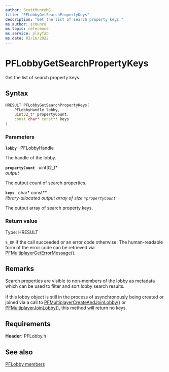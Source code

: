 ```yaml
---
author: ScottMunroMS
title: "PFLobbyGetSearchPropertyKeys"
description: "Get the list of search property keys."
ms.author: scmunro
ms.topic: reference
ms.service: playfab
ms.date: 03/16/2022
---
```


# PFLobbyGetSearchPropertyKeys  

Get the list of search property keys.  

## Syntax  
  
```cpp
HRESULT PFLobbyGetSearchPropertyKeys(  
    PFLobbyHandle lobby,  
    uint32_t* propertyCount,  
    const char* const** keys  
)  
```  
  
### Parameters  
  
**`lobby`** &nbsp; PFLobbyHandle  
  
The handle of the lobby.  
  
**`propertyCount`** &nbsp; uint32_t*  
*output*  
  
The output count of search properties.  
  
**`keys`** &nbsp; char* const**  
*library-allocated output array of size `*propertyCount`*  
  
The output array of search property keys.  
  
  
### Return value
Type: HRESULT
  
```S_OK``` if the call succeeded or an error code otherwise. The human-readable form of the error code can be retrieved via [PFMultiplayerGetErrorMessage()](../../pfmultiplayer/functions/pfmultiplayergeterrormessage.md).
  
## Remarks  
  
Search properties are visible to non-members of the lobby as metadata which can be used to filter and sort lobby search results. <br /><br /> If this lobby object is still in the process of asynchronously being created or joined via a call to [PFMultiplayerCreateAndJoinLobby()](pfmultiplayercreateandjoinlobby.md) or [PFMultiplayerJoinLobby()](pfmultiplayerjoinlobby.md), this method will return no keys.
  
## Requirements  
  
**Header:** PFLobby.h
  
## See also  
[PFLobby members](../pflobby_members.md)  

  
  
